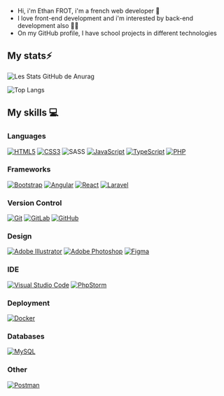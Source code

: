 - Hi, i'm Ethan FROT, i'm a french web developer 👋
- I love front-end development and i'm interested by back-end development also 👨‍💻
- On my GitHub profile, I have school projects in different technologies

## My stats⚡️

![Les Stats GitHub de Anurag](https://github-readme-stats.vercel.app/api?username=ethan-frot&show_icons=true&theme=github_dark&count_private=true&line_height=28.5)

![Top Langs](https://github-readme-stats.vercel.app/api/top-langs/?username=ethan-frot&layout=compact&langs_count=12&theme=github_dark&card_width=445)

## My skills 💻

### Languages

[![HTML5](https://img.shields.io/badge/html5-%23E34F26.svg?style=for-the-badge&logo=html5&logoColor=white)](https://www.w3schools.com/html/html_intro.asp)
[![CSS3](https://img.shields.io/badge/css3-%231572B6.svg?style=for-the-badge&logo=css3&logoColor=white)](https://www.w3schools.com/Css/css_intro.asp)
![SASS](https://img.shields.io/badge/SASS-hotpink.svg?style=for-the-badge&logo=SASS&logoColor=white)
[![JavaScript](https://img.shields.io/badge/javascript-%23323330.svg?style=for-the-badge&logo=javascript&logoColor=%23F7DF1E)](https://www.w3schools.com/js/DEFAULT.asp)
[![TypeScript](https://img.shields.io/badge/typescript-%23007ACC.svg?style=for-the-badge&logo=typescript&logoColor=white)](https://www.typescriptlang.org/)
[![PHP](https://img.shields.io/badge/php-%23777BB4.svg?style=for-the-badge&logo=php&logoColor=white)](https://www.php.net/)

### Frameworks

[![Bootstrap](https://img.shields.io/badge/bootstrap-%23563D7C.svg?style=for-the-badge&logo=bootstrap&logoColor=white)](https://getbootstrap.com/)
[![Angular](https://img.shields.io/badge/angular.js-%23E23237.svg?style=for-the-badge&logo=angularjs&logoColor=white)](https://angular.io/)
[![React](https://img.shields.io/badge/react-%2320232a.svg?style=for-the-badge&logo=react&logoColor=%2361DAFB)](https://react.dev/)
[![Laravel](https://img.shields.io/badge/laravel-%23FF2D20.svg?style=for-the-badge&logo=laravel&logoColor=white)](https://laravel.com/)

### Version Control

[![Git](https://img.shields.io/badge/git-%23F05033.svg?style=for-the-badge&logo=git&logoColor=white)](https://git-scm.com/)
[![GitLab](https://img.shields.io/badge/gitlab-%23181717.svg?style=for-the-badge&logo=gitlab&logoColor=white)](https://about.gitlab.com/)
[![GitHub](https://img.shields.io/badge/github-%23121011.svg?style=for-the-badge&logo=github&logoColor=white)](https://github.com/ethan-frot)

### Design

[![Adobe Illustrator](https://img.shields.io/badge/adobe%20illustrator-%23FF9A00.svg?style=for-the-badge&logo=adobe%20illustrator&logoColor=white)](https://www.adobe.com/products/illustrator.html)
[![Adobe Photoshop](https://img.shields.io/badge/adobe%20photoshop-%2331A8FF.svg?style=for-the-badge&logo=adobe%20photoshop&logoColor=white)](https://www.adobe.com/products/photoshop.html?promoid=RBS7NL7F&mv=other)
[![Figma](https://img.shields.io/badge/figma-%23F24E1E.svg?style=for-the-badge&logo=figma&logoColor=white)](https://www.figma.com/)

### IDE

[![Visual Studio Code](https://img.shields.io/badge/Visual%20Studio%20Code-0078d7.svg?style=for-the-badge&logo=visual-studio-code&logoColor=white)](https://code.visualstudio.com/)
[![PhpStorm](https://img.shields.io/badge/phpstorm-143?style=for-the-badge&logo=phpstorm&logoColor=black&color=black&labelColor=darkorchid)](https://www.jetbrains.com/phpstorm/)

### Deployment

[![Docker](https://img.shields.io/badge/docker-%230db7ed.svg?style=for-the-badge&logo=docker&logoColor=white)](https://www.docker.com/)

### Databases

[![MySQL](https://img.shields.io/badge/mysql-%2300f.svg?style=for-the-badge&logo=mysql&logoColor=white)](https://www.mysql.com/)

### Other

[![Postman](https://img.shields.io/badge/Postman-FF6C37?style=for-the-badge&logo=postman&logoColor=white)](https://www.postman.com/)
